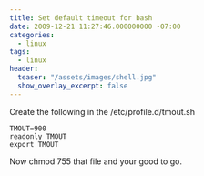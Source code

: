 ```yaml
---
title: Set default timeout for bash
date: 2009-12-21 11:27:46.000000000 -07:00
categories:
  - linux
tags:
  - linux
header:
  teaser: "/assets/images/shell.jpg"
  show_overlay_excerpt: false
---
```

Create the following in the /etc/profile.d/tmout.sh
```shell
TMOUT=900
readonly TMOUT
export TMOUT
```
Now chmod 755 that file and your good to go.
